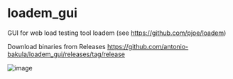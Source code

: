 # loadem_gui
GUI for web load testing tool loadem (see https://github.com/pjoe/loadem)

Download binaries from Releases https://github.com/antonio-bakula/loadem_gui/releases/tag/release

![image](https://github.com/antonio-bakula/loadem_gui/assets/7429672/37fe3ff8-7aad-407a-aa44-eff7f085fb52)

